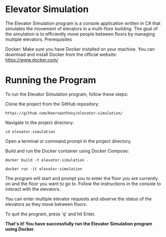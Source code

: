 # Elevator Simulation

The Elevator Simulation program is a console application written in C# that simulates the movement of elevators in a multi-floor building. The goal of the simulation is to efficiently move people between floors by managing multiple elevators.
Prerequisites

Docker: Make sure you have Docker installed on your machine. You can download and install Docker from the official website: https://www.docker.com/

# Running the Program

To run the Elevator Simulation program, follow these steps:

Clone the project from the GitHub repository:


    https://github.com/Keoroanthony/elevator-simulation/

Navigate to the project directory:

    cd elevator-simulation

Open a terminal or command prompt in the project directory.

Build and run the Docker container using Docker Compose:

    docker build -t elevator-simulation .
   
    docker run -it elevator-simulation

The program will start and prompt you to enter the floor you are currently on and the floor you want to go to. Follow the instructions in the console to interact with the elevators.

You can enter multiple elevator requests and observe the status of the elevators as they move between floors.

To quit the program, press 'q' and hit Enter.

<b>That's it! You have successfully run the Elevator Simulation program using Docker</b>.
